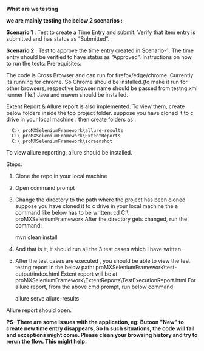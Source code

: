 **What are we testing**

**we are mainly testing the below 2 scenarios :**

**Scenario 1** : Test to create a Time Entry and submit. Verify that item entry is submitted and has status as “Submitted”.

**Scenario 2** : Test to approve the time entry created in Scenario-1. The time entry should be verified to have status as “Approved”.
Instructions on how to run the tests:
Prerequisites:

The code is Cross Browser and can run for firefox/edge/chrome. Currently its running for chrome. So Chrome should be installed.(to make it run for other browsers, respective browser name should be passed from testng.xml runner file.)
Java and maven should be installed.

Extent Report & Allure report is also implemented. To view them, create below folders inside the top project folder.
suppose you have cloned it to c drive in your local machine . then create folders as :

      C:\ proMXSeleniumFramework\allure-results
      C:\ proMXSeleniumFramework\ExtentReports
      C:\ proMXSeleniumFramework\screenshot
      
To view allure reporting, allure should be installed.

Steps:
1.	Clone the repo in your local machine

2.	Open command prompt

3.	Change the directory to the path where the project has been cloned
suppose you have cloned it to c drive in your local machine the a command like below has to be written:
cd C:\ proMXSeleniumFramework
After the directory gets changed, run the command:

    mvn clean install

4.	And that is it, it should run all the 3 test cases which I have written.

5.	After the test cases are executed , you should be able to view the test testng report in the below path: proMXSeleniumFramework\test-output\index.html
Extent report will be at proMXSeleniumFramework\ExtentReports\TestExecutionReport.html
For allure report, from the above cmd prompt, run below command

      allure serve allure-results
      
Allure report should open.


**PS- There are some issues with the application, eg: Butoon "New" to create new time entry disappears, So In such situations, the code will fail and exceptions might come. Please clean your browsing history and try to rerun the flow. This might help.**
